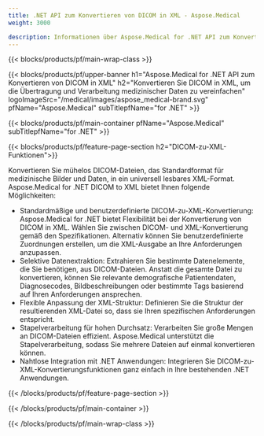 ```yaml
---
title: .NET API zum Konvertieren von DICOM in XML - Aspose.Medical
weight: 3000

description: Informationen über Aspose.Medical for .NET API zum Konvertieren von DICOM in XML
---
```


{{< blocks/products/pf/main-wrap-class >}}

{{< blocks/products/pf/upper-banner h1="Aspose.Medical for .NET API zum Konvertieren von DICOM in XML" h2="Konvertieren Sie DICOM in XML, um die Übertragung und Verarbeitung medizinischer Daten zu vereinfachen" logoImageSrc="/medical/images/aspose_medical-brand.svg" pfName="Aspose.Medical" subTitlepfName="for .NET" >}}

{{< blocks/products/pf/main-container pfName="Aspose.Medical" subTitlepfName="for .NET" >}}

{{< blocks/products/pf/feature-page-section h2="DICOM-zu-XML-Funktionen">}}

<p>Konvertieren Sie mühelos DICOM-Dateien, das Standardformat für medizinische Bilder und Daten, in ein universell lesbares XML-Format. Aspose.Medical for .NET DICOM to XML bietet Ihnen folgende Möglichkeiten:</p>

<ul>
<li>Standardmäßige und benutzerdefinierte DICOM-zu-XML-Konvertierung: Aspose.Medical for .NET bietet Flexibilität bei der Konvertierung von DICOM in XML. Wählen Sie zwischen DICOM- und XML-Konvertierung gemäß den Spezifikationen. Alternativ können Sie benutzerdefinierte Zuordnungen erstellen, um die XML-Ausgabe an Ihre Anforderungen anzupassen.</li>
<li>Selektive Datenextraktion: Extrahieren Sie bestimmte Datenelemente, die Sie benötigen, aus DICOM-Dateien. Anstatt die gesamte Datei zu konvertieren, können Sie relevante demografische Patientendaten, Diagnosecodes, Bildbeschreibungen oder bestimmte Tags basierend auf Ihren Anforderungen ansprechen.</li>
<li>Flexible Anpassung der XML-Struktur: Definieren Sie die Struktur der resultierenden XML-Datei so, dass sie Ihren spezifischen Anforderungen entspricht.</li>
<li>Stapelverarbeitung für hohen Durchsatz: Verarbeiten Sie große Mengen an DICOM-Dateien effizient. Aspose.Medical unterstützt die Stapelverarbeitung, sodass Sie mehrere Dateien auf einmal konvertieren können.</li>
<li>Nahtlose Integration mit .NET Anwendungen: Integrieren Sie DICOM-zu-XML-Konvertierungsfunktionen ganz einfach in Ihre bestehenden .NET Anwendungen.</li>
</ul>

{{< /blocks/products/pf/feature-page-section >}}

{{< /blocks/products/pf/main-container >}}

{{< /blocks/products/pf/main-wrap-class >}}